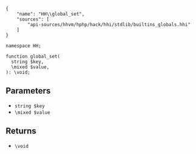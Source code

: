 ``` yamlmeta
{
    "name": "HH\\global_set",
    "sources": [
        "api-sources/hhvm/hphp/hack/hhi/stdlib/builtins_globals.hhi"
    ]
}
```




``` Hack
namespace HH;

function global_set(
  string $key,
  \mixed $value,
): \void;
```




## Parameters




+ ` string $key `
+ ` \mixed $value `




## Returns




* ` \void `
<!-- HHAPIDOC -->
